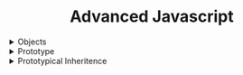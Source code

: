 <h1 align="center">Advanced Javascript</h1>

<details>
<summary>Objects</summary>

## Objects

<hr/>
Collection of `key-value` pairs.

### Object Literals

Best practice is to use `let` or `const`, dont use `var`. `var` has issues with scoping

        const circle = {
            radius: 1,
            location: {
                x: 1,
                y: 1,
            },
            draw: function () {
                console.log("draw");
            },
        };

This is called `object-literal` syntax. From the above object literal, we can say that **draw** is a **method** and **radius** and **location** are **properties**.

There are 2 types of functions when it comes to construct objects, `Factory Fucntions` and `Constructor Functions`. In modern JS, Constructor functions are preferred, and it throws error if the `new` keyword is not used.

### Factories / Factory Functions

        // Factory Function
        function createCircle(radius) {
            return {
                radius: radius,
                draw: function () {
                console.log("draw");
                },
            };
        }
        const newCircle = createCircle(1);

### Constructor / Constructor Functions

        // Constructor Function
        function Circle(radius) {
            console.log("this: ", this);
            this.radius = radius;
            this.draw = function () {
                console.log("draw");
            };
        }
        const anotherCircle = new Circle(1);

### Value Types vs Reference Types

It is important to understand how primitives and objects behave differently.

| Value Types (primitives) | Reference Types (objects) |
| ------------------------ | ------------------------- |
| Number                   | Objects                   |
| String                   | Functions                 |
| Boolean                  | Arrays                    |
| Symbol                   |
| undefined                |
| null                     |

Example:

        let x = 10;
        let y = x;

        x = 20; // here y = 10, not 20

On the other hand:

        let x = {value: 10}
        let y = x;

        x.value = 20; // here y = {value: 20}

similarly:

        let number = 10;

        function increment(number) {
            number++;
        }

        increment(number);
        console.log(number); // 10, because number inside the method is destroyed when its scope ends

and

        let number = {value: 10};

        function increment(number) {
            number.value++;
        }

        increment(number);
        console.log(number); // {value: 11}

### Adding properties

        function Circle(radius) {
            console.log("this: ", this);
            this.radius = radius;
            this.draw = function () {
                console.log("draw");
            };
        }
        const circle = new Circle(1);
        circle.location = { x: 1 };

        // OR

        const propertyName = "location2";
        circle[propertyName] = { y: 2 };

### Removing properties

        delete circle.location;

        // OR

        delete circle.["location"];

### Iterating / Enumerating through an object-literal

        for (let key in circle) {
            console.log(ket, circle.key);
        }

Just iterate through properties:

        for (let key in circle) {
            if (typeof circle[key] !== "function") {
                console.log(ket, circle.key);
            }
        }

If you want to get keys of an object:

        const keys = Object.keys(circle);

Conditioning:

        if ("radius" in circle) {
            // do something
        }

### Abstraction

Access modifiers (private, public etc) are not in JS, so instead, to make a key-value pair hidden or inaccessible from outside, just use `let` instead of using `this.something` in object constructor method to create the property.

        Circle(radius) {
            this.radius = radius;
            this.location = {x: 1, y: 2};
            let advancedLocation = {x: 2}
            let calculateLocation() {
                advancedLocation.........some op
            }
        }

the above literal will only have `radius` and `location` to access from outside.

### Getters and Setters

To define a getter and setter for a property, use the following code inside object constructor function:

        function Circle(radius) {
            let location = { x: 1, y: 2 }; // private property
            this.radius = radius;
            this.draw = function () {
                console.log("draw");
            };
            Object.defineProperty(this, "location", {
                get: function () {
                    return location;
                },
                set: function (newLocation) {
                    // any logic, validation
                    location = newLocation;
                },
            });
        }

Now you can get the property using;

        const location = circle.location

Or set using:

        circle.location = {x: 2}

<hr/>

</details>

<details>
<summary>Prototype</summary>

## Prototype

<hr/>

`When working with inheritence, best practice is not to use arrow functions, use function keyword instead`

### Inheritence (is a)

Lets say there is an object circle with a method calculateLocation(), we also have another object named square and it also has the same method calculateLocation(). Now we dont want to implement this in both objects, rather we can create a Super class named Shape and child classes will be circle and square. Shape will contain the method and it child classes will implement that method.

### Prototypical Inheritence

When ever you hear `prototype`, **it means parent object in JS**. There are no classes in JS, so to understand and implement the above inheritence problem, we will use objects. Every object that we create in JS has an ultimate parent/prototype, just like in Java every field has an ultimate parent called object. to understand this, goto console of chrome and type:

    let x = {value: 3}; // enter

and then:

    x // type x and enter

This will display a **proto** property, which will show the parent/prototype object.

To get the prototype of a specific object, we use

    Object.getPrototypeOf(objectName);

when you try to access a method/property in an object, like `circle.toString()`, first it finds it in object itself, if not found, it finds it in its `prototype` object, if not found it finds it in the ultimate prototype/parent.

### Multilevel Inheritence

If we create an array, it will also have its ultimate parent/proptotype called `ArrayBase`, and the relationship is same of that an object. This ArrayBase is also derived from `ObjectBase` which is the ultimate prototype of each and every object in JS.

                                _____________________
                                |                   |
                        _______>|   Object Base     |
                        |       |---------------^---|
                        |                       |
                    _____________________       |
                    |                   |       |
            _______>|   Array Base      |       |
            |       |-------------------|       |
            |                                   |
        _____________________           _________________
        |                   |           |               |
        |   Array           |           |   Object      |
        |-------------------|           |---------------|

The Constructor Function is actually a prototype, when we create an abject using `Constructor Function`, we are actually creating a prototype.

    function Circle(radius) {
    this.radius = radius;
    this.draw = () => console.log("draw");
    }

    const myCircle = new Circle(2);

We are creating something like this from the above code:

                                _____________________
                                |                   |
                        _______>|   Object Base     |
                        |       |-------------------|
                        |
                    _____________________
                    |                   |
            _______>|   Circle          |
            |       |-------------------|
            |
        _____________________
        |                   |
        |   myCircle        |
        |-------------------|

If we use that Circle Constructor method again to create more objects, Circle will be the prototype of all these objects.

### Property Descriptors

Property descriptor is information about the property of an object, that it can be overriden, change, enumurated etc. Lets assume the code below where we are checking the property descriptor of `toString` method of the ultimate parent `ObjectBase`:

    let person = { name: "osama" };
    let objectBase = Object.getPrototypeOf(person);
    let descriptor = Object.getOwnPropertyDescriptor(objectBase, "toString");
    console.log(descriptor);

Running this code will give us the below result in console:

    configurable: true          // we can delete this member
    enumerable: false           // this method is not visible for keys/values of object.
    value: ƒ toString()
    writable: true              // you can override this, change value
    [[Prototype]]: Object
    (index):40 Live reload enabled.

We can also set property descriptors for our own objects properties. See the following code below:

    let person = { name: "osama" };

    Object.defineProperty(person, "name", {
        writable: false,            // name property can be changes, its value can be changed
        enumerable: true,           // if we enumerate keys, we will see "name" key
        configurable: false,        // we can not delete this property "name".
    });

### Constructor Prototypes

Constructors to create objects are also methods, and they also have prototypes because they are also object, remember, methods, arrays and objects are objects.

So if we use `Circle` constructor to create `myCircle` object. the prototype of `Circle Constructor` and `myCircle` object will be the same.

When we create an array like `let array = []`, here `= []` means `new Array()`, and the same goes for objects when we use `= {}`. Objects, Arrays and methods, they have there own prototype(set of methods and fields), and there ultimate prototype is `objectBase`.

### Prototype vs Instance Methods

Consider the code below:

    function Circle(radius) {
        this.radius = radius;
        this.draw = () => console.log("draw");
    }
    const c1 = new Circle(1);
    const c2 = new Circle(2);

In the code above, lets consider we have a lot of circles in memory, its not good to have the same method draw in each object, so we can add this method in `CircleBase`.

    function Circle(radius) {
        this.radius = radius;                                   // instance members
    }

    Circle.prototype.draw = () => console.log("draw");          // prototype members

    const c1 = new Circle(1);
    const c2 = new Circle(2);

    Circle.prototype.toString = function () {
        console.log("Circle with Radius: " + this.radius);
    };

As we know that if we call an object in JS, it looks for it in the object and if not found, JS finds it in prototype object. According to that, we can add a method in our CircleBase. The above code also shows `instance members` and `prototype members`. You can also override the CircleBase Prototype members accordingly.

Another Important thing to note is that you can call instance members in prototypical members and the other way arount.

### Iterating Instance and Prototype members

In the JS world, the members that are the part of object are called own members or own property. The word own is being used for them, and the other are called prototype members. `c1.hasOwnProperty("propertyName")` is one of the methods that returns a boolean if the key exists in the object. See the following code on how to interate through own and prototype members:

    // Returns Instance members (OwnMembers)
    console.log(Object.keys(c1));

    // Returns all members (instance/own + prototype mambers)
    for (let key in c1) console.log(key);

### Avoid extending the Built-in Objects

We should not modify to the build in objects just like this:

    Array.prototype.doSomething = function() {
        // .. do something
    }

    const array = [];
    array.doSomething();

We can modify the base prototype but not the ultimate prototype. Only extend the prototypes that we created ourself from constructor methods.

<hr/>
</details>

<details>
<summary>Prototypical Inheritence</summary>

# Prototypical Inheritence

<hr/>

</details>
